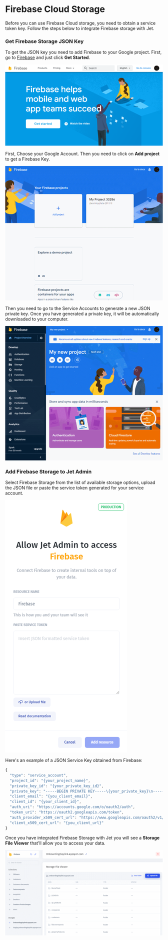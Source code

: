 # Firebase Cloud Storage

Before you can use Firebase Cloud storage, you need to obtain a service token key. Follow the steps below to integrate Firebase storage with Jet.‌

### Get Firebase Storage JSON Key <a href="#1-get-firebase-key" id="1-get-firebase-key"></a>

To get the JSON key you need to add Firebase to your Google project. First, go to [Firebase](https://firebase.google.com/) and just click **Get Started**.

![](<../../../.gitbook/assets/image (791).png>)

First, Choose your Google Account. Then you need to click on **Add project** to get a Firebase Key.​

![](<../../../.gitbook/assets/GIF (316).gif>)

Then you need to go to the Service Accounts to generate a new JSON private key. Once you have generated a private key, it will be automatically downloaded to your computer.​

![](<../../../.gitbook/assets/GIF (1) (1).gif>)

### Add Firebase Storage to Jet Admin <a href="#2-add-firebase-to-jet-admin" id="2-add-firebase-to-jet-admin"></a>

Select Firebase Storage from the list of available storage options, upload the JSON file or paste the service token generated for your service account.

![](<../../../.gitbook/assets/image (793).png>)

Here's an example of a JSON Service Key obtained from Firebase:

```javascript
{
  "type": "service_account",
  "project_id": "{your_project_name}",
  "private_key_id": "{your_private_key_id}",
  "private_key": "-----BEGIN PRIVATE KEY-----\{your_private_key}\n-----END PRIVATE KEY-----\n",
  "client_email": "{you_client_email}",
  "client_id": "{your_client_id}",
  "auth_uri": "https://accounts.google.com/o/oauth2/auth",
  "token_uri": "https://oauth2.googleapis.com/token",
  "auth_provider_x509_cert_url": "https://www.googleapis.com/oauth2/v1/certs",
  "client_x509_cert_url": "{you_client_url}"
}
```

Once you have integrated Firebase Storage with Jet you will see a **Storage File Viewer** that'll allow you to access your data.

![](../../../.gitbook/assets/GIF213.gif)
